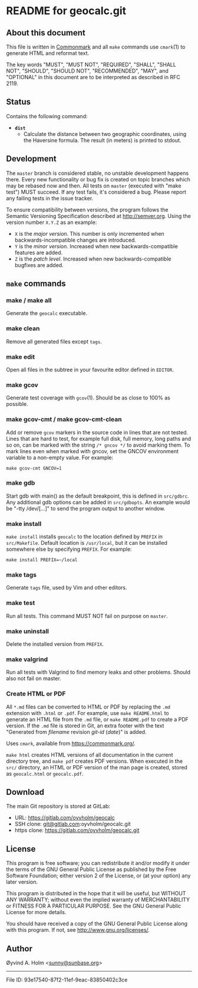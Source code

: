 # README for geocalc.git

## About this document

This file is written in [Commonmark](https://commonmark.org) and all 
`make` commands use `cmark`(1) to generate HTML and reformat text.

The key words "MUST", "MUST NOT", "REQUIRED", "SHALL", "SHALL NOT", 
"SHOULD", "SHOULD NOT", "RECOMMENDED", "MAY", and "OPTIONAL" in this 
document are to be interpreted as described in RFC 2119.

## Status

Contains the following command:

  - **`dist`**
    - Calculate the distance between two geographic coordinates, using 
      the Haversine formula. The result (in meters) is printed to 
      stdout.

## Development

The `master` branch is considered stable, no unstable development 
happens there. Every new functionality or bug fix is created on topic 
branches which may be rebased now and then. All tests on `master` 
(executed with "make test") MUST succeed. If any test fails, it's 
considered a bug. Please report any failing tests in the issue tracker.

To ensure compatibility between versions, the program follows the 
Semantic Versioning Specification described at <http://semver.org>. 
Using the version number `X.Y.Z` as an example:

  - `X` is the *major version*.
    This number is only incremented when backwards-incompatible changes 
    are introduced.
  - `Y` is the *minor version*.
    Increased when new backwards-compatible features are added.
  - `Z` is the *patch level*.
    Increased when new backwards-compatible bugfixes are added.

## `make` commands

### make / make all

Generate the `geocalc` executable.

### make clean

Remove all generated files except `tags`.

### make edit

Open all files in the subtree in your favourite editor defined in 
`EDITOR`.

### make gcov

Generate test coverage with `gcov`(1). Should be as close to 100% as 
possible.

### make gcov-cmt / make gcov-cmt-clean

Add or remove `gcov` markers in the source code in lines that are not 
tested. Lines that are hard to test, for example full disk, full memory, 
long paths and so on, can be marked with the string `/* gncov */` to 
avoid marking them. To mark lines even when marked with gncov, set the 
GNCOV environment variable to a non-empty value. For example:

    make gcov-cmt GNCOV=1

### make gdb

Start gdb with main() as the default breakpoint, this is defined in 
`src/gdbrc`. Any additional gdb options can be added in `src/gdbopts`. 
An example would be "-tty /dev/\[...\]" to send the program output to 
another window.

### make install

`make install` installs `geocalc` to the location defined by `PREFIX` in 
`src/Makefile`. Default location is `/usr/local`, but it can be 
installed somewhere else by specifying `PREFIX`. For example:

    make install PREFIX=~/local

### make tags

Generate `tags` file, used by Vim and other editors.

### make test

Run all tests. This command MUST NOT fail on purpose on `master`.

### make uninstall

Delete the installed version from `PREFIX`.

### make valgrind

Run all tests with Valgrind to find memory leaks and other problems. 
Should also not fail on master.

### Create HTML or PDF

All `*.md` files can be converted to HTML or PDF by replacing the `.md` 
extension with `.html` or `.pdf`. For example, use `make README.html` to 
generate an HTML file from the `.md` file, or `make README.pdf` to 
create a PDF version. If the `.md` file is stored in Git, an extra 
footer with the text "Generated from *filename* revision *git-id* 
(*date*)" is added.

Uses `cmark`, available from <https://commonmark.org/>.

`make html` creates HTML versions of all documentation in the current 
directory tree, and `make pdf` creates PDF versions. When executed in 
the `src/` directory, an HTML or PDF version of the man page is created, 
stored as `geocalc.html` or `geocalc.pdf`.

## Download

The main Git repository is stored at GitLab:

  - URL: <https://gitlab.com/oyvholm/geocalc>
  - SSH clone: git@gitlab.com:oyvholm/geocalc.git
  - https clone: <https://gitlab.com/oyvholm/geocalc.git>

## License

This program is free software; you can redistribute it and/or modify it 
under the terms of the GNU General Public License as published by the 
Free Software Foundation; either version 2 of the License, or (at your 
option) any later version.

This program is distributed in the hope that it will be useful, but 
WITHOUT ANY WARRANTY; without even the implied warranty of 
MERCHANTABILITY or FITNESS FOR A PARTICULAR PURPOSE. See the GNU General 
Public License for more details.

You should have received a copy of the GNU General Public License along 
with this program. If not, see <http://www.gnu.org/licenses/>.

## Author

Øyvind A. Holm \<<sunny@sunbase.org>\>

-----

File ID: 93e17540-87f2-11ef-9eac-83850402c3ce

<!--
vim: set ts=2 sw=2 sts=2 tw=72 et fo=tcqw fenc=utf8 :
vim: set com=b\:#,fb\:-,fb\:*,n\:> ft=markdown :
-->
